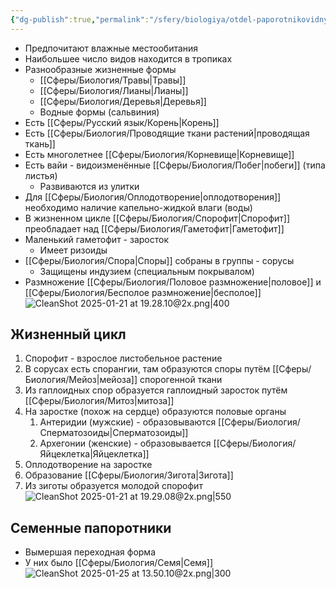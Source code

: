 ```yaml
---
{"dg-publish":true,"permalink":"/sfery/biologiya/otdel-paporotnikovidnye/","tags":["Ботаника"]}
---
```


- Предпочитают влажные местообитания
- Наибольшее число видов находится в тропиках
- Разнообразные жизненные формы
	- [[Сферы/Биология/Травы\|Травы]]
	- [[Сферы/Биология/Лианы\|Лианы]]
	- [[Сферы/Биология/Деревья\|Деревья]]
	- Водные формы (сальвиния)
- Есть [[Сферы/Русский язык/Корень\|Корень]]
- Есть [[Сферы/Биология/Проводящие ткани растений\|проводящая ткань]]
- Есть многолетнее [[Сферы/Биология/Корневище\|Корневище]]
- Есть вайи - видоизменённые [[Сферы/Биология/Побег\|побеги]] (типа листья)
	- Развиваются из улитки
- Для [[Сферы/Биология/Оплодотворение\|оплодотворения]] необходимо наличие капельно-жидкой влаги (воды)
- В жизненном цикле [[Сферы/Биология/Спорофит\|Спорофит]] преобладает над [[Сферы/Биология/Гаметофит\|Гаметофит]]
- Маленький гаметофит - заросток
	- Имеет ризоиды
- [[Сферы/Биология/Спора\|Споры]] собраны в группы - сорусы
	- Защищены индузием (специальным покрывалом)
- Размножение [[Сферы/Биология/Половое размножение\|половое]] и [[Сферы/Биология/Бесполое размножение\|бесполое]]
![CleanShot 2025-01-21 at 19.28.10@2x.png|400](/img/user/%D0%90%D1%80%D1%85%D0%B8%D0%B2/%D0%9A%D1%8D%D1%88/CleanShot%202025-01-21%20at%2019.28.10@2x.png)
## Жизненный цикл
1. Спорофит - взрослое листобельное растение 
2. В сорусах есть спорангии, там образуются споры путём [[Сферы/Биология/Мейоз\|мейоза]] спорогенной ткани
3. Из гаплоидных спор образуется гаплоидный заросток путём [[Сферы/Биология/Митоз\|митоза]]
4. На заростке (похож на сердце) образуются половые органы
	1. Антеридии (мужские) - образовываются [[Сферы/Биология/Сперматозоиды\|Сперматозоиды]]
	2. Архегонии (женские) - образовывается [[Сферы/Биология/Яйцеклетка\|Яйцеклетка]]
5. Оплодотворение на заростке
6. Образование [[Сферы/Биология/Зигота\|Зигота]]
7. Из зиготы образуется молодой спорофит
![CleanShot 2025-01-21 at 19.29.08@2x.png|550](/img/user/%D0%90%D1%80%D1%85%D0%B8%D0%B2/%D0%9A%D1%8D%D1%88/CleanShot%202025-01-21%20at%2019.29.08@2x.png)
## Семенные папоротники
- Вымершая переходная форма 
- У них было [[Сферы/Биология/Семя\|Семя]]
![CleanShot 2025-01-25 at 13.50.10@2x.png|300](/img/user/%D0%90%D1%80%D1%85%D0%B8%D0%B2/%D0%9A%D1%8D%D1%88/CleanShot%202025-01-25%20at%2013.50.10@2x.png)